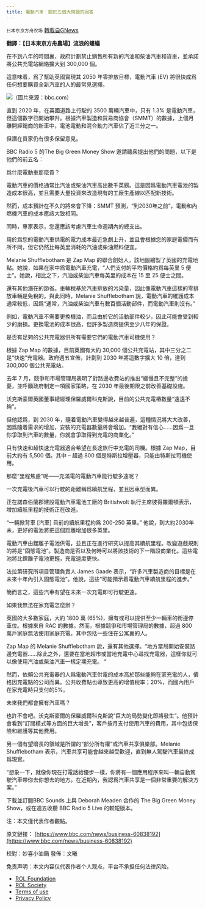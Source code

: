 ```yaml
---
title: 電動汽車：關於五個大問題的回答
---
```

`日本东京方舟农场` [轉載自GNews](https://gnews.org/zh-hans/2320270/)

**翻譯：【日本東京方舟農場】流浪的螻蟻**

在不到八年的時間裏，政府計劃禁止銷售所有新的汽油和柴油汽車和貨車，並承諾將公共充電站網絡擴大到 300,000 個。

這意味着，爲了幫助英國實現其 2050 年零排放目標，電動汽車 (EV) 將很快成爲任何想要購買全新汽車的人的最常見選擇。

![](https://assets.gnews.org/wp-content/uploads/2022/04/图片-1-1.png)（圖片來源：bbc.com）

直到 2020 年，在英國道路上行駛的 3500 萬輛汽車中，只有 1.3% 是電動汽車，但這個數字已開始攀升。根據汽車製造和貿易商協會（SMMT）的數據，上個月離開經銷商的新車中，電池電動和混合動力汽車佔了近三分之一。

但潛在買家仍有很多保留意見。

BBC Radio 5 的The Big Green Money Show 邀請聽衆提出他們的問題，以下是他們的前五名：

爲什麼電動車那麼貴？

電動汽車的價格通常比汽油或柴油汽車高出數千英鎊。這是因爲電動汽車電池的製造成本很高，並且需要大量投資來改造現有的工廠生產線以匹配新技術。

然而，成本預計在不久的將來會下降：SMMT 預測，“到2030年之前”，電動和內燃機汽車的成本應該大致相同。

同時，專家表示，您還應該考慮汽車生命週期內的總支出。

用於爲您的電動汽車供電的電力成本最近急劇上升，並且會根據您的家庭電價而有所不同，但它仍然比每英里消耗的汽油或柴油燃料便宜。

Melanie Shufflebotham 是 Zap Map 的聯合創始人，該地圖繪製了英國的充電地點。她說，如果在家中爲電動汽車充電，“人們支付的平均價格約爲每英里 5 便士”。她說，相比之下，汽油或柴油汽車每英里的成本在 15 至 25 便士之間。

還有其他潛在的節省。車輛稅基於汽車排放的污染量，因此像電動汽車這樣的零排放車輛是免稅的。與此同時，Melanie Shufflebotham 說，電動汽車的維護成本通常較低，因爲“通常，汽油或柴油汽車有數百個活動部件，而電動汽車則沒有。”

例如，電動汽車不需要更換機油，而且由於它的活動部件較少，因此可能會受到較少的磨損。更換電池的成本很高，但許多製造商提供至少八年的保證。

是否有足夠的公共充電器供所有需要它們的電動汽車司機使用？

根據 Zap Map 的數據，目前英國有大約 30,000 個公共充電站，其中三分之二是“快速”充電器。政府週五宣佈，計劃到 2030 年將這數字擴大 10 倍，達到 300,000 個公共充電站。

去年 7 月，競爭和市場管理局表明了對路邊收費站的推出“緩慢且不完整”的擔憂，並呼籲政府制定一項國家策略，在 2030 年最後期限之前改善基礎設施。

沃克斯豪爾英國董事總經理保羅威爾科克斯說，目前的公共充電樁數量“遠遠不夠”。

但他認爲，到 2030 年，隨着電動汽車變得越來越普遍，這種情況將大大改善，因爲隨着需求的增加，安裝的充電器數量將會增加。“我絕對有信心……因爲一旦你爭取到汽車的數量，你就會爭取得到充電的商業化。”

只有快速和超快速充電器適合希望在長途旅行中充電的司機。根據 Zap Map，目前大約有 5,500 個。其中 – 超過 800 個是特斯拉增壓器，只能由特斯拉司機使用。

那麼“里程焦慮”呢——充滿電的電動汽車能行駛多遠呢？

一次充電後汽車可以行駛的距離稱爲續航里程，並且因車型而異。

正在諾森伯蘭郡建設電動汽車電池工廠的 Britishvolt 執行主席彼得羅爾頓表示，增加續航里程的技術正在改進。

“一輛掀背車 [汽車] 目前的續航里程約爲 200-250 英里。” 他說，到大約2030年末，更好的電池將把這個距離增加很多英里。

電動汽車由鋰離子電池供電，並且正在進行研究以提高其續航里程。改變遊戲規則的將是“固態電池”。製造商是否以及何時可以將該技術的下一階段商業化。這些電池將比鋰離子電池更輕，充電速度更快。

法拉第研究所項目管理負責人 James Gaade 表示，“許多汽車製造商的目標是在未來十年內引入固態電池”。他說，這些“可能預示着電動汽車續航里程的進步。”

簡而言之，這些汽車有望在未來一次充電即可行駛更遠。

如果我無法在家充電怎麼辦？

英國的大多數家庭，大約 1800 萬 (65%)，擁有或可以提供至少一輛車的街邊停車位。根據來自 RAC 的數據。然而，根據競爭和市場管理局的數據，超過 800 萬戶家庭無法使用家庭充電，其中包括一些住在公寓裏的人。

Zap Map 的 Melanie Shufflebotham 說，還有其他選擇。“地方當局開始安裝路邊充電器……除此之外，還要在當地超市或當地充電中心尋找充電器，這樣你就可以像使用汽油或柴油汽車一樣定期充電。 “

然而，依賴公共充電器的人爲電動汽車供電的成本高於那些能夠在家充電的人，價格因充電點的公司而異。公共收費點也導致更高的增值稅率；20%，而國內用戶在家充電時只支付的5%。

未來我們都會擁有汽車嗎？

也許不會吧。沃克斯豪爾的保羅威爾科克斯說“巨大的局勢變化即將發生”。他預計會看到“訂閱模式等方面的巨大增長”，客戶按月支付使用汽車的費用，其中包括保險和維護等其他費用。

另一個有望增長的領域是所謂的“部分所有權”或汽車共享俱樂部。Melanie Shufflebotham 表示，汽車共享可能會越來越受歡迎，直到無人駕駛汽車最終成爲現實。

“想象一下，就像你現在打電話給優步一樣，你將有一個應用程序來叫一輛自動駕駛汽車帶你去你想去的地方。在近期內，我認爲汽車共享是一個非常重要的解決方案。”

下載並訂閱BBC Sounds 上與 Deborah Meaden 合作的 The Big Green Money Show，或在週五收聽 BBC Radio 5 Live 的較短版本。

注：本文僅代表作者觀點。

原文鏈接：
[https://www.bbc.com/news/business-60838192](https://www.bbc.com/news/business-60838192)

校對：妙喜小油鍋
發佈：文曦

 

免责声明：本文内容仅代表作者个人观点，平台不承担任何法律风险。

- [ROL Foundation](https://rolfoundation.org/)
- [ROL Society](https://rolsociety.org/)
- [Terms of use](https://gnews.org/terms-of-use-3/)
- [Privacy Policy](https://gnews.org/privacy-policy/)
